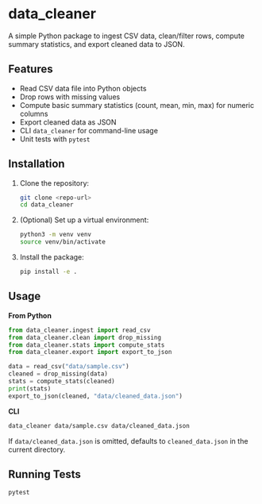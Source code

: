  # data_cleaner
 
 A simple Python package to ingest CSV data, clean/filter rows, compute summary statistics, and export cleaned data to JSON.
 
 Features
 --------
 - Read CSV data file into Python objects
 - Drop rows with missing values
 - Compute basic summary statistics (count, mean, min, max) for numeric columns
 - Export cleaned data as JSON
 - CLI `data_cleaner` for command-line usage
 - Unit tests with `pytest`
 
 Installation
 ------------
 
 1. Clone the repository:
    ```bash
    git clone <repo-url>
    cd data_cleaner
    ```
 
 2. (Optional) Set up a virtual environment:
    ```bash
    python3 -m venv venv
    source venv/bin/activate
    ```
 
 3. Install the package:
    ```bash
    pip install -e .
    ```
 
 Usage
 -----
 
 **From Python**
 ```python
 from data_cleaner.ingest import read_csv
 from data_cleaner.clean import drop_missing
 from data_cleaner.stats import compute_stats
 from data_cleaner.export import export_to_json

 data = read_csv("data/sample.csv")
 cleaned = drop_missing(data)
 stats = compute_stats(cleaned)
 print(stats)
 export_to_json(cleaned, "data/cleaned_data.json")
 ```
 
 **CLI**
 ```bash
 data_cleaner data/sample.csv data/cleaned_data.json
 ```
 
 If `data/cleaned_data.json` is omitted, defaults to `cleaned_data.json` in the current directory.
 
 Running Tests
 -------------
 ```bash
 pytest
 ```